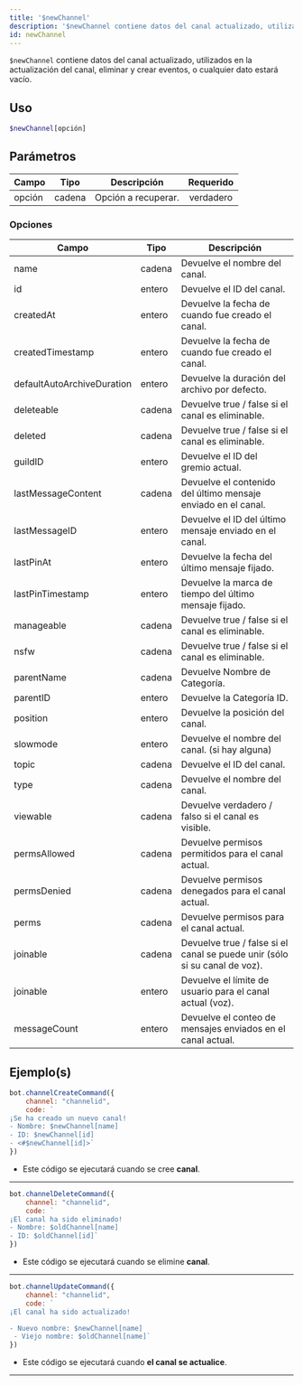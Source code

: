 ```yaml
---
title: '$newChannel'
description: '$newChannel contiene datos del canal actualizado, utilizados en la actualización del canal, eliminar y crear eventos, o cualquier dato estará vacío.'
id: newChannel
---
```


`$newChannel` contiene datos del canal actualizado, utilizados en la actualización del canal, eliminar y crear eventos, o cualquier dato estará vacío.

## Uso

```php
$newChannel[opción]
```

## Parámetros

| Campo  | Tipo   | Descripción         | Requerido |
| ------ | ------ | ------------------- |:---------:|
| opción | cadena | Opción a recuperar. | verdadero |


### Opciones

| Campo                      | Tipo   | Descripción                                                                |
| -------------------------- | ------ | -------------------------------------------------------------------------- |
| name                       | cadena | Devuelve el nombre del canal.                                              |
| id                         | entero | Devuelve el ID del canal.                                                  |
| createdAt                  | entero | Devuelve la fecha de cuando fue creado el canal.                           |
| createdTimestamp           | entero | Devuelve la fecha de cuando fue creado el canal.                           |
| defaultAutoArchiveDuration | entero | Devuelve la duración del archivo por defecto.                              |
| deleteable                 | cadena | Devuelve true / false si el canal es eliminable.                           |
| deleted                    | cadena | Devuelve true / false si el canal es eliminable.                           |
| guildID                    | entero | Devuelve el ID del gremio actual.                                          |
| lastMessageContent         | cadena | Devuelve el contenido del último mensaje enviado en el canal.              |
| lastMessageID              | entero | Devuelve el ID del último mensaje enviado en el canal.                     |
| lastPinAt                  | entero | Devuelve la fecha del último mensaje fijado.                               |
| lastPinTimestamp           | entero | Devuelve la marca de tiempo del último mensaje fijado.                     |
| manageable                 | cadena | Devuelve true / false si el canal es eliminable.                           |
| nsfw                       | cadena | Devuelve true / false si el canal es eliminable.                           |
| parentName                 | cadena | Devuelve Nombre de Categoría.                                              |
| parentID                   | entero | Devuelve la Categoría ID.                                                  |
| position                   | entero | Devuelve la posición del canal.                                            |
| slowmode                   | entero | Devuelve el nombre del canal. (si hay alguna)                              |
| topic                      | cadena | Devuelve el ID del canal.                                                  |
| type                       | cadena | Devuelve el nombre del canal.                                              |
| viewable                   | cadena | Devuelve verdadero / falso si el canal es visible.                         |
| permsAllowed               | cadena | Devuelve permisos permitidos para el canal actual.                         |
| permsDenied                | cadena | Devuelve permisos denegados para el canal actual.                          |
| perms                      | cadena | Devuelve permisos para el canal actual.                                    |
| joinable                   | cadena | Devuelve true / false si el canal se puede unir (sólo si su canal de voz). |
| joinable                   | entero | Devuelve el límite de usuario para el canal actual (voz).                  |
| messageCount               | entero | Devuelve el conteo de mensajes enviados en el canal actual.                |

## Ejemplo(s)
```js
bot.channelCreateCommand({
    channel: "channelid",
    code: `
¡Se ha creado un nuevo canal!
- Nombre: $newChannel[name]
- ID: $newChannel[id]
- <#$newChannel[id]>`
})
```
- Este código se ejecutará cuando se cree __canal__.
---
```js
bot.channelDeleteCommand({
    channel: "channelid",
    code: `
¡El canal ha sido eliminado!
- Nombre: $oldChannel[name]
- ID: $oldChannel[id]`
})
```
- Este código se ejecutará cuando se elimine __canal__.
---
```js
bot.channelUpdateCommand({
    channel: "channelid",
    code: `
¡El canal ha sido actualizado!

- Nuevo nombre: $newChannel[name]
 - Viejo nombre: $oldChannel[name]`
})
```
- Este código se ejecutará cuando __el canal se actualice__.
---